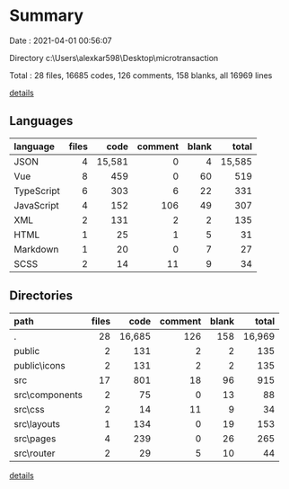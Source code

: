# Summary

Date : 2021-04-01 00:56:07

Directory c:\Users\alexkar598\Desktop\microtransaction

Total : 28 files,  16685 codes, 126 comments, 158 blanks, all 16969 lines

[details](details.md)

## Languages
| language | files | code | comment | blank | total |
| :--- | ---: | ---: | ---: | ---: | ---: |
| JSON | 4 | 15,581 | 0 | 4 | 15,585 |
| Vue | 8 | 459 | 0 | 60 | 519 |
| TypeScript | 6 | 303 | 6 | 22 | 331 |
| JavaScript | 4 | 152 | 106 | 49 | 307 |
| XML | 2 | 131 | 2 | 2 | 135 |
| HTML | 1 | 25 | 1 | 5 | 31 |
| Markdown | 1 | 20 | 0 | 7 | 27 |
| SCSS | 2 | 14 | 11 | 9 | 34 |

## Directories
| path | files | code | comment | blank | total |
| :--- | ---: | ---: | ---: | ---: | ---: |
| . | 28 | 16,685 | 126 | 158 | 16,969 |
| public | 2 | 131 | 2 | 2 | 135 |
| public\icons | 2 | 131 | 2 | 2 | 135 |
| src | 17 | 801 | 18 | 96 | 915 |
| src\components | 2 | 75 | 0 | 13 | 88 |
| src\css | 2 | 14 | 11 | 9 | 34 |
| src\layouts | 1 | 134 | 0 | 19 | 153 |
| src\pages | 4 | 239 | 0 | 26 | 265 |
| src\router | 2 | 29 | 5 | 10 | 44 |

[details](details.md)